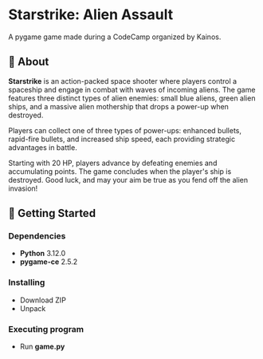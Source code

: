 # Starstrike: Alien Assault

A pygame game made during a CodeCamp organized by Kainos.

## 🎯 About

**Starstrike** is an action-packed space shooter where players control a spaceship and engage in combat with waves of incoming aliens. The game features three distinct types of alien enemies: small blue aliens, green alien ships, and a massive alien mothership that drops a power-up when destroyed.

Players can collect one of three types of power-ups: enhanced bullets, rapid-fire bullets, and increased ship speed, each providing strategic advantages in battle.

Starting with 20 HP, players advance by defeating enemies and accumulating points. The game concludes when the player's ship is destroyed. Good luck, and may your aim be true as you fend off the alien invasion!

## 🚀 Getting Started

### Dependencies

* **Python** 3.12.0
* **pygame-ce** 2.5.2

### Installing

* Download ZIP
* Unpack

### Executing program

* Run **game.py**
